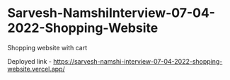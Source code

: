 # Sarvesh-NamshiInterview-07-04-2022-Shopping-Website
Shopping website with cart


Deployed link - https://sarvesh-namshi-interview-07-04-2022-shopping-website.vercel.app/
